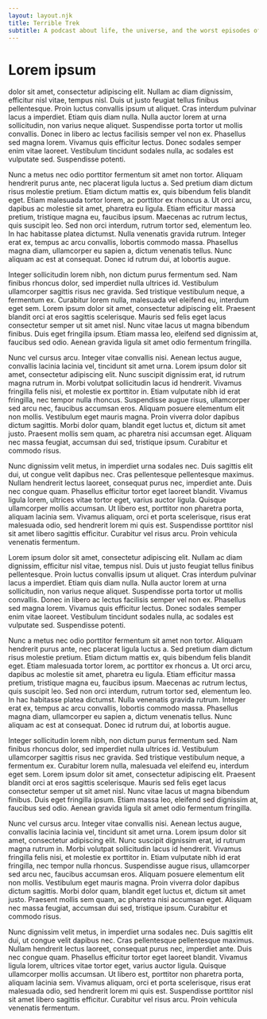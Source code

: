 ```yaml
---
layout: layout.njk
title: Terrible Trek
subtitle: A podcast about life, the universe, and the worst episodes of Star Trek!
---
```


# Lorem ipsum 
dolor sit amet, consectetur adipiscing elit. Nullam ac diam dignissim, efficitur nisl vitae, tempus nisl. Duis ut justo feugiat tellus finibus pellentesque. Proin luctus convallis ipsum ut aliquet. Cras interdum pulvinar lacus a imperdiet. Etiam quis diam nulla. Nulla auctor lorem at urna sollicitudin, non varius neque aliquet. Suspendisse porta tortor ut mollis convallis. Donec in libero ac lectus facilisis semper vel non ex. Phasellus sed magna lorem. Vivamus quis efficitur lectus. Donec sodales semper enim vitae laoreet. Vestibulum tincidunt sodales nulla, ac sodales est vulputate sed. Suspendisse potenti.

Nunc a metus nec odio porttitor fermentum sit amet non tortor. Aliquam hendrerit purus ante, nec placerat ligula luctus a. Sed pretium diam dictum risus molestie pretium. Etiam dictum mattis ex, quis bibendum felis blandit eget. Etiam malesuada tortor lorem, ac porttitor ex rhoncus a. Ut orci arcu, dapibus ac molestie sit amet, pharetra eu ligula. Etiam efficitur massa pretium, tristique magna eu, faucibus ipsum. Maecenas ac rutrum lectus, quis suscipit leo. Sed non orci interdum, rutrum tortor sed, elementum leo. In hac habitasse platea dictumst. Nulla venenatis gravida rutrum. Integer erat ex, tempus ac arcu convallis, lobortis commodo massa. Phasellus magna diam, ullamcorper eu sapien a, dictum venenatis tellus. Nunc aliquam ac est at consequat. Donec id rutrum dui, at lobortis augue.

Integer sollicitudin lorem nibh, non dictum purus fermentum sed. Nam finibus rhoncus dolor, sed imperdiet nulla ultrices id. Vestibulum ullamcorper sagittis risus nec gravida. Sed tristique vestibulum neque, a fermentum ex. Curabitur lorem nulla, malesuada vel eleifend eu, interdum eget sem. Lorem ipsum dolor sit amet, consectetur adipiscing elit. Praesent blandit orci at eros sagittis scelerisque. Mauris sed felis eget lacus consectetur semper ut sit amet nisl. Nunc vitae lacus ut magna bibendum finibus. Duis eget fringilla ipsum. Etiam massa leo, eleifend sed dignissim at, faucibus sed odio. Aenean gravida ligula sit amet odio fermentum fringilla.

Nunc vel cursus arcu. Integer vitae convallis nisi. Aenean lectus augue, convallis lacinia lacinia vel, tincidunt sit amet urna. Lorem ipsum dolor sit amet, consectetur adipiscing elit. Nunc suscipit dignissim erat, id rutrum magna rutrum in. Morbi volutpat sollicitudin lacus id hendrerit. Vivamus fringilla felis nisi, et molestie ex porttitor in. Etiam vulputate nibh id erat fringilla, nec tempor nulla rhoncus. Suspendisse augue risus, ullamcorper sed arcu nec, faucibus accumsan eros. Aliquam posuere elementum elit non mollis. Vestibulum eget mauris magna. Proin viverra dolor dapibus dictum sagittis. Morbi dolor quam, blandit eget luctus et, dictum sit amet justo. Praesent mollis sem quam, ac pharetra nisi accumsan eget. Aliquam nec massa feugiat, accumsan dui sed, tristique ipsum. Curabitur et commodo risus.

Nunc dignissim velit metus, in imperdiet urna sodales nec. Duis sagittis elit dui, ut congue velit dapibus nec. Cras pellentesque pellentesque maximus. Nullam hendrerit lectus laoreet, consequat purus nec, imperdiet ante. Duis nec congue quam. Phasellus efficitur tortor eget laoreet blandit. Vivamus ligula lorem, ultrices vitae tortor eget, varius auctor ligula. Quisque ullamcorper mollis accumsan. Ut libero est, porttitor non pharetra porta, aliquam lacinia sem. Vivamus aliquam, orci et porta scelerisque, risus erat malesuada odio, sed hendrerit lorem mi quis est. Suspendisse porttitor nisl sit amet libero sagittis efficitur. Curabitur vel risus arcu. Proin vehicula venenatis fermentum. 

Lorem ipsum dolor sit amet, consectetur adipiscing elit. Nullam ac diam dignissim, efficitur nisl vitae, tempus nisl. Duis ut justo feugiat tellus finibus pellentesque. Proin luctus convallis ipsum ut aliquet. Cras interdum pulvinar lacus a imperdiet. Etiam quis diam nulla. Nulla auctor lorem at urna sollicitudin, non varius neque aliquet. Suspendisse porta tortor ut mollis convallis. Donec in libero ac lectus facilisis semper vel non ex. Phasellus sed magna lorem. Vivamus quis efficitur lectus. Donec sodales semper enim vitae laoreet. Vestibulum tincidunt sodales nulla, ac sodales est vulputate sed. Suspendisse potenti.

Nunc a metus nec odio porttitor fermentum sit amet non tortor. Aliquam hendrerit purus ante, nec placerat ligula luctus a. Sed pretium diam dictum risus molestie pretium. Etiam dictum mattis ex, quis bibendum felis blandit eget. Etiam malesuada tortor lorem, ac porttitor ex rhoncus a. Ut orci arcu, dapibus ac molestie sit amet, pharetra eu ligula. Etiam efficitur massa pretium, tristique magna eu, faucibus ipsum. Maecenas ac rutrum lectus, quis suscipit leo. Sed non orci interdum, rutrum tortor sed, elementum leo. In hac habitasse platea dictumst. Nulla venenatis gravida rutrum. Integer erat ex, tempus ac arcu convallis, lobortis commodo massa. Phasellus magna diam, ullamcorper eu sapien a, dictum venenatis tellus. Nunc aliquam ac est at consequat. Donec id rutrum dui, at lobortis augue.

Integer sollicitudin lorem nibh, non dictum purus fermentum sed. Nam finibus rhoncus dolor, sed imperdiet nulla ultrices id. Vestibulum ullamcorper sagittis risus nec gravida. Sed tristique vestibulum neque, a fermentum ex. Curabitur lorem nulla, malesuada vel eleifend eu, interdum eget sem. Lorem ipsum dolor sit amet, consectetur adipiscing elit. Praesent blandit orci at eros sagittis scelerisque. Mauris sed felis eget lacus consectetur semper ut sit amet nisl. Nunc vitae lacus ut magna bibendum finibus. Duis eget fringilla ipsum. Etiam massa leo, eleifend sed dignissim at, faucibus sed odio. Aenean gravida ligula sit amet odio fermentum fringilla.

Nunc vel cursus arcu. Integer vitae convallis nisi. Aenean lectus augue, convallis lacinia lacinia vel, tincidunt sit amet urna. Lorem ipsum dolor sit amet, consectetur adipiscing elit. Nunc suscipit dignissim erat, id rutrum magna rutrum in. Morbi volutpat sollicitudin lacus id hendrerit. Vivamus fringilla felis nisi, et molestie ex porttitor in. Etiam vulputate nibh id erat fringilla, nec tempor nulla rhoncus. Suspendisse augue risus, ullamcorper sed arcu nec, faucibus accumsan eros. Aliquam posuere elementum elit non mollis. Vestibulum eget mauris magna. Proin viverra dolor dapibus dictum sagittis. Morbi dolor quam, blandit eget luctus et, dictum sit amet justo. Praesent mollis sem quam, ac pharetra nisi accumsan eget. Aliquam nec massa feugiat, accumsan dui sed, tristique ipsum. Curabitur et commodo risus.

Nunc dignissim velit metus, in imperdiet urna sodales nec. Duis sagittis elit dui, ut congue velit dapibus nec. Cras pellentesque pellentesque maximus. Nullam hendrerit lectus laoreet, consequat purus nec, imperdiet ante. Duis nec congue quam. Phasellus efficitur tortor eget laoreet blandit. Vivamus ligula lorem, ultrices vitae tortor eget, varius auctor ligula. Quisque ullamcorper mollis accumsan. Ut libero est, porttitor non pharetra porta, aliquam lacinia sem. Vivamus aliquam, orci et porta scelerisque, risus erat malesuada odio, sed hendrerit lorem mi quis est. Suspendisse porttitor nisl sit amet libero sagittis efficitur. Curabitur vel risus arcu. Proin vehicula venenatis fermentum. 